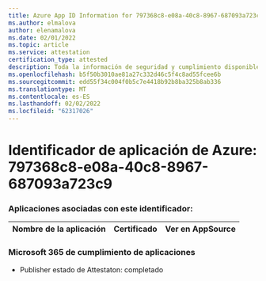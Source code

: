 ```yaml
---
title: Azure App ID Information for 797368c8-e08a-40c8-8967-687093a723c9
ms.author: elmalova
author: elenamalova
ms.date: 02/01/2022
ms.topic: article
ms.service: attestation
certification_type: attested
description: Toda la información de seguridad y cumplimiento disponible para 797368c8-e08a-40c8-8967-687093a723c9.
ms.openlocfilehash: b5f50b3010ae81a27c332d46c5f4c8ad55fcee6b
ms.sourcegitcommit: edd55f34c004f0b5c7e4418b92b8ba325b8ab336
ms.translationtype: MT
ms.contentlocale: es-ES
ms.lasthandoff: 02/02/2022
ms.locfileid: "62317026"
---
```

# <a name="azure-app-id-797368c8-e08a-40c8-8967-687093a723c9"></a>Identificador de aplicación de Azure: 797368c8-e08a-40c8-8967-687093a723c9


### <a name="apps-associated-with-this-id"></a>Aplicaciones asociadas con este identificador:
| **Nombre de la aplicación** | **Certificado** | **Ver en AppSource** |
|--------------|---------------|-----------------------|

### <a name="microsoft-365-app-compliance-status"></a>Microsoft 365 de cumplimiento de aplicaciones
- Publisher estado de Attestaton: completado

